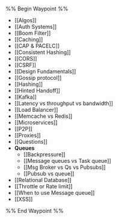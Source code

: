 %% Begin Waypoint %%
- [[Algos]]
- [[Auth Systems]]
- [[Boom Filter]]
- [[Caching]]
- [[CAP & PACELC]]
- [[Consistent Hashing]]
- [[CORS]]
- [[CSRF]]
- [[Design Fundamentals]]
- [[Gossip protocol]]
- [[Hashing]]
- [[Hinted Handoff]]
- [[Kafka]]
- [[Latency vs throughput vs bandwidth]]
- [[Load Balancer]]
- [[Memcache vs Redis]]
- [[Microservices]]
- [[P2P]]
- [[Proxies]]
- [[Questions]]
- **Queues**
	- [[Backpressure]]
	- [[Message queues vs Task queue]]
	- [[Msg Broker vs Qs vs Pubsubs]]
	- [[Pubsub vs queue]]
- [[Relational Database]]
- [[Throttle or Rate limit]]
- [[When to use Message queue]]
- [[XSS]]

%% End Waypoint %%